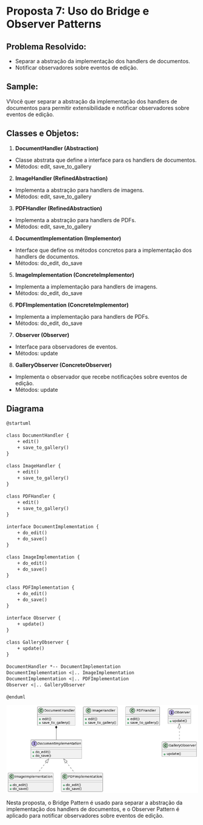 # Proposta 7: Uso do Bridge e Observer Patterns

## Problema Resolvido:

- Separar a abstração da implementação dos handlers de documentos.
- Notificar observadores sobre eventos de edição.

## Sample:

VVocê quer separar a abstração da implementação dos handlers de documentos para permitir extensibilidade e notificar observadores sobre eventos de edição.

## Classes e Objetos:

1. **DocumentHandler (Abstraction)**

- Classe abstrata que define a interface para os handlers de documentos.
- Métodos: edit, save_to_gallery

2. **ImageHandler (RefinedAbstraction)**

- Implementa a abstração para handlers de imagens.
- Métodos: edit, save_to_gallery

3. **PDFHandler (RefinedAbstraction)**

- Implementa a abstração para handlers de PDFs.
- Métodos: edit, save_to_gallery

4. **DocumentImplementation (Implementor)**

- Interface que define os métodos concretos para a implementação dos handlers de documentos.
- Métodos: do_edit, do_save

5. **ImageImplementation (ConcreteImplementor)**

- Implementa a implementação para handlers de imagens.
- Métodos: do_edit, do_save

6. **PDFImplementation (ConcreteImplementor)**

- Implementa a implementação para handlers de PDFs.
- Métodos: do_edit, do_save

7. **Observer (Observer)**

- Interface para observadores de eventos.
- Métodos: update

8. **GalleryObserver (ConcreteObserver)**

- Implementa o observador que recebe notificações sobre eventos de edição.
- Métodos: update

## Diagrama

```
@startuml

class DocumentHandler {
    + edit()
    + save_to_gallery()
}

class ImageHandler {
    + edit()
    + save_to_gallery()
}

class PDFHandler {
    + edit()
    + save_to_gallery()
}

interface DocumentImplementation {
    + do_edit()
    + do_save()
}

class ImageImplementation {
    + do_edit()
    + do_save()
}

class PDFImplementation {
    + do_edit()
    + do_save()
}

interface Observer {
    + update()
}

class GalleryObserver {
    + update()
}

DocumentHandler *-- DocumentImplementation
DocumentImplementation <|.. ImageImplementation
DocumentImplementation <|.. PDFImplementation
Observer <|.. GalleryObserver

@enduml

```

![](media/proposta07.png)

Nesta proposta, o Bridge Pattern é usado para separar a abstração da implementação dos handlers de documentos, e o Observer Pattern é aplicado para notificar observadores sobre eventos de edição.
